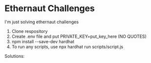 # Ethernaut Challenges

I'm just solving ethernaut challenges

1. Clone respository
2. Create .env file and put PRIVATE_KEY=put_key_here (NO QUOTES)
3. npm install --save-dev hardhat
4. To run any scripts, use npx hardhat run scripts/script.js

Solutions:
